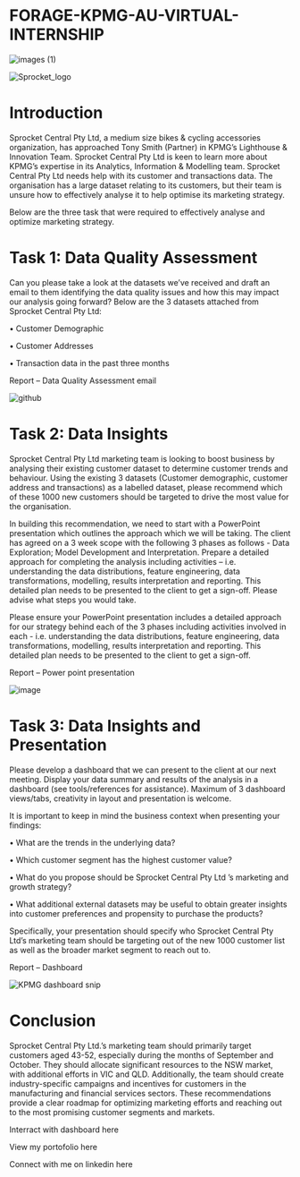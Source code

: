 # FORAGE-KPMG-AU-VIRTUAL-INTERNSHIP

![images (1)](https://github.com/UduakN/FORAGE-KPMG-AU-VIRTUAL-INTERNSHIP/assets/128192166/10d018e1-0bef-44d7-a276-a37854fe1633)


![Sprocket_logo](https://github.com/UduakN/FORAGE-KPMG-AU-VIRTUAL-INTERNSHIP/assets/128192166/d9883c56-1216-4b95-ae67-dd76fba699da)

# Introduction

Sprocket Central Pty Ltd, a medium size bikes & cycling accessories organization,  has approached Tony Smith (Partner) in KPMG’s Lighthouse & Innovation Team. Sprocket Central Pty Ltd  is keen to learn more about KPMG’s expertise in its Analytics, Information & Modelling team. Sprocket Central Pty Ltd needs help with its customer and transactions data. The organisation has a large dataset relating to its customers, but their team is unsure how to effectively analyse it to help optimise its marketing strategy.

Below are the three task that were required to effectively analyse and optimize marketing strategy.

# Task 1: Data Quality Assessment

Can you please take a look at the datasets we’ve received and draft an email to them identifying the data quality issues and how this may impact our analysis going forward?
Below are the 3 datasets attached from Sprocket Central Pty Ltd:

•	Customer Demographic

•	Customer Addresses

•	Transaction data in the past three months

Report – Data Quality Assessment email


![github](https://github.com/UduakN/FORAGE-KPMG-AU-VIRTUAL-INTERNSHIP/assets/128192166/338c3d36-848f-411a-b104-90f297e7e6fa)


# Task 2: Data Insights

Sprocket Central Pty Ltd marketing team is looking to boost business by analysing their existing customer dataset to determine customer trends and behaviour. 
Using the existing 3 datasets (Customer demographic, customer address and transactions) as a labelled dataset, please recommend which of these 1000 new customers should be targeted to drive the most value for the organisation. 

In building this recommendation, we need to start with a PowerPoint presentation which outlines the approach which we will be taking. The client has agreed on a 3 week scope with the following 3 phases as follows - Data Exploration; Model Development and Interpretation.
Prepare a detailed approach for completing the analysis including activities – i.e. understanding the data distributions, feature engineering, data transformations, modelling, results interpretation and reporting. This detailed plan needs to be presented to the client to get a sign-off. Please advise what steps you would take. 

Please ensure your PowerPoint presentation includes a detailed approach for our strategy behind each of the 3 phases including activities involved in each - i.e. understanding the data distributions, feature engineering, data transformations, modelling, results interpretation and reporting. This detailed plan needs to be presented to the client to get a sign-off.

Report – Power point presentation

![image](https://github.com/UduakN/FORAGE-KPMG-AU-VIRTUAL-INTERNSHIP/assets/128192166/8e9f4038-59eb-4998-9ff7-8267d35e0951)


# Task 3: Data Insights and Presentation
Please develop a dashboard that we can present to the client at our next meeting. Display your data summary and results of the analysis in a dashboard (see tools/references for assistance).  Maximum of 3 dashboard views/tabs, creativity in layout and presentation is welcome. 

It is important to keep in mind the business context when presenting your findings:

•	What are the trends in the underlying data?

•	Which customer segment has the highest customer value?

•	What do you propose should be Sprocket Central Pty Ltd ’s marketing and growth strategy?

•	What additional external datasets may be useful to obtain greater insights into customer preferences and propensity to purchase the products?

Specifically, your presentation should specify who Sprocket Central Pty Ltd’s marketing team should be targeting out of the new 1000 customer list as well as the broader market segment to reach out to. 


Report – Dashboard

![KPMG dashboard snip](https://github.com/UduakN/FORAGE-KPMG-AU-VIRTUAL-INTERNSHIP/assets/128192166/54238bf4-3ecc-49f4-baf3-53d42106a6f7)


# Conclusion

Sprocket Central Pty Ltd.’s marketing team should primarily target customers aged 43-52, especially during the months of September and October. They should allocate significant resources to the NSW market, with additional efforts in VIC and QLD. Additionally, the team should create industry-specific campaigns and incentives for customers in the manufacturing and financial services sectors. These recommendations provide a clear roadmap for optimizing marketing efforts and reaching out to the most promising customer segments and markets.

Interract with dashboard here

View my portofolio here

Connect with me on linkedin here




